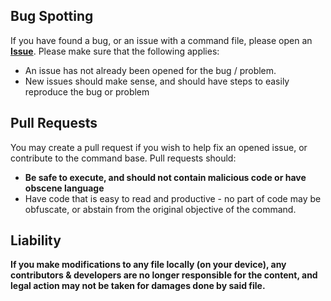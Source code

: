 ## Bug Spotting
If you have found a bug, or an issue with a command file, please open an [**Issue**](https://github.com/Jordyn-gif/Commands/issues/new). Please make sure that the following applies:
- An issue has not already been opened for the bug / problem.
- New issues should make sense, and should have steps to easily reproduce the bug or problem

## Pull Requests
You may create a pull request if you wish to help fix an opened issue, or contribute to the command base. Pull requests should:
- **Be safe to execute, and should not contain malicious code or have obscene language**
- Have code that is easy to read and productive - no part of code may be obfuscate, or abstain from the original objective of the command.

## Liability
__If you make modifications to any file locally (on your device), any contributors & developers are no longer responsible for the content, and legal action may not be taken for damages done by said file.__
